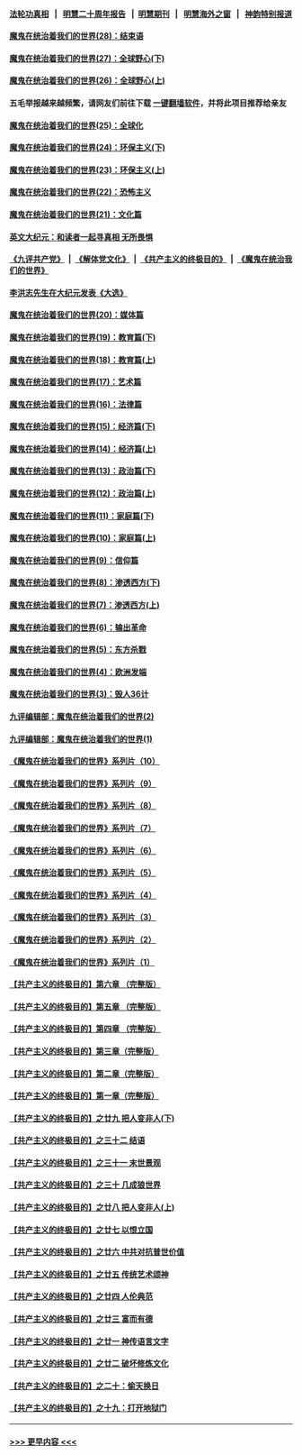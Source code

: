 #### [法轮功真相](https://github.com/gfw-breaker/truth/blob/master/README.md?t=0) &nbsp;&nbsp;|&nbsp;&nbsp; [明慧二十周年报告](https://github.com/gfw-breaker/mh-reports/blob/master/README.md?t=0) &nbsp;&nbsp;|&nbsp;&nbsp;[明慧期刊](https://github.com/gfw-breaker/mh-qikan) &nbsp;&nbsp;|&nbsp;&nbsp; [明慧海外之窗](https://github.com/gfw-breaker/mh-news/blob/master/README.md?t=0) &nbsp;&nbsp;|&nbsp;&nbsp; [神韵特别报道](https://github.com/gfw-breaker/mh-news/blob/master/shenyun.md?t=0)
#### [魔鬼在统治着我们的世界(28)：结束语](../pages/nsc422/n10936246.md?t=06090819) 
#### [魔鬼在统治着我们的世界(27)：全球野心(下)](../pages/nsc422/n10928319.md?t=06090819) 
#### [魔鬼在统治着我们的世界(26)：全球野心(上)](../pages/nsc422/n10900318.md?t=06090819) 
#### 五毛举报越来越频繁，请网友们前往下载 [一键翻墙软件](https://github.com/gfw-breaker/ssr-accounts)，并将此项目推荐给亲友
#### [魔鬼在统治着我们的世界(25)：全球化](../pages/nsc422/n10788205.md?t=06090819) 
#### [魔鬼在统治着我们的世界(24)：环保主义(下)](../pages/nsc422/n10695307.md?t=06090819) 
#### [魔鬼在统治着我们的世界(23)：环保主义(上)](../pages/nsc422/n10688613.md?t=06090819) 
#### [魔鬼在统治着我们的世界(22)：恐怖主义](../pages/nsc422/n10614727.md?t=06090819) 
#### [魔鬼在统治着我们的世界(21)：文化篇](../pages/nsc422/n10597706.md?t=06090819) 
#### [英文大纪元：和读者一起寻真相 无所畏惧](../pages/nsc422/n12542027.md?t=06090819) 
#### [《九评共产党》](https://github.com/begood0513/9ping.md/blob/master/README.md) &nbsp;|&nbsp; [《解体党文化》](../../../../jtdwh.md/blob/master/README.md)  &nbsp;|&nbsp; [《共产主义的终极目的》](../../../../gczydzjmd.md/blob/master/README.md) &nbsp;|&nbsp; [《魔鬼在统治我们的世界》](../../../../mgztzwmdsj.md/blob/master/README.md) 
#### [李洪志先生在大纪元发表《大选》](../pages/nsc422/n12534746.md?t=06090819) 
#### [魔鬼在统治着我们的世界(20)：媒体篇](../pages/nsc422/n10586579.md?t=06090819) 
#### [魔鬼在统治着我们的世界(19)：教育篇(下)](../pages/nsc422/n10564808.md?t=06090819) 
#### [魔鬼在统治着我们的世界(18)：教育篇(上)](../pages/nsc422/n10526970.md?t=06090819) 
#### [魔鬼在统治着我们的世界(17)：艺术篇](../pages/nsc422/n10499093.md?t=06090819) 
#### [魔鬼在统治着我们的世界(16)：法律篇](../pages/nsc422/n10485969.md?t=06090819) 
#### [魔鬼在统治着我们的世界(15)：经济篇(下)](../pages/nsc422/n10469975.md?t=06090819) 
#### [魔鬼在统治着我们的世界(14)：经济篇(上)](../pages/nsc422/n10457370.md?t=06090819) 
#### [魔鬼在统治着我们的世界(13)：政治篇(下)](../pages/nsc422/n10448270.md?t=06090819) 
#### [魔鬼在统治着我们的世界(12)：政治篇(上)](../pages/nsc422/n10444576.md?t=06090819) 
#### [魔鬼在统治着我们的世界(11)：家庭篇(下)](../pages/nsc422/n10440961.md?t=06090819) 
#### [魔鬼在统治着我们的世界(10)：家庭篇(上)](../pages/nsc422/n10435448.md?t=06090819) 
#### [魔鬼在统治着我们的世界(9)：信仰篇](../pages/nsc422/n10432159.md?t=06090819) 
#### [魔鬼在统治着我们的世界(8)：渗透西方(下)](../pages/nsc422/n10429603.md?t=06090819) 
#### [魔鬼在统治着我们的世界(7)：渗透西方(上)](../pages/nsc422/n10426013.md?t=06090819) 
#### [魔鬼在统治着我们的世界(6)：输出革命](../pages/nsc422/n10421536.md?t=06090819) 
#### [魔鬼在统治着我们的世界(5)：东方杀戮](../pages/nsc422/n10417707.md?t=06090819) 
#### [魔鬼在统治着我们的世界(4)：欧洲发端](../pages/nsc422/n10414890.md?t=06090819) 
#### [魔鬼在统治着我们的世界(3)：毁人36计](../pages/nsc422/n10411583.md?t=06090819) 
#### [九评编辑部：魔鬼在统治着我们的世界(2)](../pages/nsc422/n10410036.md?t=06090819) 
#### [九评编辑部：魔鬼在统治着我们的世界(1)](../pages/nsc422/n10406825.md?t=06090819) 
#### [《魔鬼在统治着我们的世界》系列片（10）](../pages/nsc422/n12292670.md?t=06090819) 
#### [《魔鬼在统治着我们的世界》系列片（9）](../pages/nsc422/n12290859.md?t=06090819) 
#### [《魔鬼在统治着我们的世界》系列片（8）](../pages/nsc422/n12287445.md?t=06090819) 
#### [《魔鬼在统治着我们的世界》系列片（7）](../pages/nsc422/n12283425.md?t=06090819) 
#### [《魔鬼在统治着我们的世界》系列片（6）](../pages/nsc422/n12282314.md?t=06090819) 
#### [《魔鬼在统治着我们的世界》系列片（5）](../pages/nsc422/n12281419.md?t=06090819) 
#### [《魔鬼在统治着我们的世界》系列片（4）](../pages/nsc422/n12274024.md?t=06090819) 
#### [《魔鬼在统治着我们的世界》系列片（3）](../pages/nsc422/n12271322.md?t=06090819) 
#### [《魔鬼在统治着我们的世界》系列片（2）](../pages/nsc422/n12269049.md?t=06090819) 
#### [《魔鬼在统治着我们的世界》系列片（1）](../pages/nsc422/n12267575.md?t=06090819) 
#### [【共产主义的终极目的】第六章 （完整版）](../pages/nsc422/n11428913.md?t=06090819) 
#### [【共产主义的终极目的】第五章 （完整版）](../pages/nsc422/n11428912.md?t=06090819) 
#### [【共产主义的终极目的】第四章 （完整版）](../pages/nsc422/n11428907.md?t=06090819) 
#### [【共产主义的终极目的】第三章（完整版）](../pages/nsc422/n11428848.md?t=06090819) 
#### [【共产主义的终极目的】第二章（完整版）](../pages/nsc422/n11428831.md?t=06090819) 
#### [【共产主义的终极目的】第一章（完整版）](../pages/nsc422/n11417651.md?t=06090819) 
#### [【共产主义的终极目的】之廿九 把人变非人(下)](../pages/nsc422/n11344140.md?t=06090819) 
#### [【共产主义的终极目的】之三十二 结语](../pages/nsc422/n11360535.md?t=06090819) 
#### [【共产主义的终极目的】之三十一 末世景观](../pages/nsc422/n11351129.md?t=06090819) 
#### [【共产主义的终极目的】之三十 几成狼世界](../pages/nsc422/n11348280.md?t=06090819) 
#### [【共产主义的终极目的】之廿八 把人变非人(上)](../pages/nsc422/n11340492.md?t=06090819) 
#### [【共产主义的终极目的】之廿七 以恨立国](../pages/nsc422/n11336944.md?t=06090819) 
#### [【共产主义的终极目的】之廿六 中共对抗普世价值](../pages/nsc422/n11324785.md?t=06090819) 
#### [【共产主义的终极目的】之廿五 传统艺术颂神](../pages/nsc422/n11296396.md?t=06090819) 
#### [【共产主义的终极目的】之廿四 人伦典范](../pages/nsc422/n11296397.md?t=06090819) 
#### [【共产主义的终极目的】之廿三 富而有德](../pages/nsc422/n11283598.md?t=06090819) 
#### [【共产主义的终极目的】之廿一 神传语言文字](../pages/nsc422/n11263265.md?t=06090819) 
#### [【共产主义的终极目的】之廿二 破坏修炼文化](../pages/nsc422/n11245728.md?t=06090819) 
#### [【共产主义的终极目的】之二十：偷天换日](../pages/nsc422/n11238846.md?t=06090819) 
#### [【共产主义的终极目的】之十九：打开地狱门](../pages/nsc422/n11206376.md?t=06090819) 

----
#### [ >>> 更早内容 <<< ](../indexes/nsc422-earlier.md)
